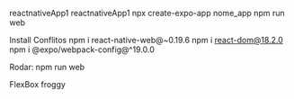 reactnativeApp1
reactnativeApp1
npx create-expo-app nome_app
npm run web

Install Conflitos
npm i react-native-web@~0.19.6
npm i react-dom@18.2.0
npm i @expo/webpack-config@^19.0.0

Rodar: npm run web

FlexBox froggy
